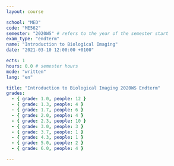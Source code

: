 ```yaml
---
layout: course

school: "MED"
code: "ME562"
semester: "2020WS" # refers to the year of the semester start
exam_type: "endterm"
name: "Introduction to Biological Imaging"
date: "2021-03-10 12:00:00 +0100"

ects: 1
hours: 0.0 # semester hours
mode: "written"
lang: "en"

title: "Introduction to Biological Imaging 2020WS Endterm"
grades:
  - { grade: 1.0, people: 12 }
  - { grade: 1.3, people: 4 }
  - { grade: 1.7, people: 6 }
  - { grade: 2.0, people: 4 }
  - { grade: 2.3, people: 10 }
  - { grade: 3.0, people: 3 }
  - { grade: 3.7, people: 1 }
  - { grade: 4.3, people: 1 }
  - { grade: 5.0, people: 2 }
  - { grade: 6.0, people: 4 }

---
```



